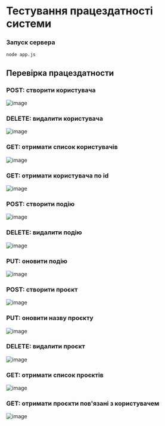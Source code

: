 # Тестування працездатності системи


### Запуск сервера

```
node app.js
```

## Перевірка працездатности

### POST: створити користувача 

![image](https://github.com/vadim7h/db-labs-mdbook/blob/main/docs/png1.png?raw=true)

### DELETE: видалити користувача

![image](https://github.com/vadim7h/db-labs-mdbook/blob/main/docs/png2.png?raw=true)

### GET: отримати список користувачів

![image](https://github.com/vadim7h/db-labs-mdbook/blob/main/docs/png3.png?raw=true)

### GET: отримати користувача по id

![image](https://github.com/vadim7h/db-labs-mdbook/blob/main/docs/png4.png?raw=true)

### POST: створити подію

![image](https://github.com/vadim7h/db-labs-mdbook/blob/main/docs/png5.png?raw=true)

### DELETE: видалити подію

![image](https://github.com/vadim7h/db-labs-mdbook/blob/main/docs/png6.png?raw=true)

### PUT: оновити подію

![image](https://github.com/vadim7h/db-labs-mdbook/blob/main/docs/png7.png?raw=true)

### POST: створити проєкт

![image](https://github.com/vadim7h/db-labs-mdbook/blob/main/docs/png8.png?raw=true)

### PUT: оновити назву проєкту

![image](https://github.com/vadim7h/db-labs-mdbook/blob/main/docs/png9.png?raw=true)

### DELETE: видалити проєкт

![image](https://github.com/vadim7h/db-labs-mdbook/blob/main/docs/png10.png?raw=true)

### GET: отримати список проєктів

![image](https://github.com/vadim7h/db-labs-mdbook/blob/main/docs/png11.png?raw=true)

### GET: отримати проєкти пов'язані з користувачем

![image](https://github.com/vadim7h/db-labs-mdbook/blob/main/docs/png12.png?raw=true)
